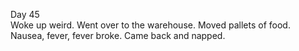 Day 45  
Woke up weird. Went over to the warehouse. Moved pallets of food. Nausea, fever, fever broke. Came back and napped.